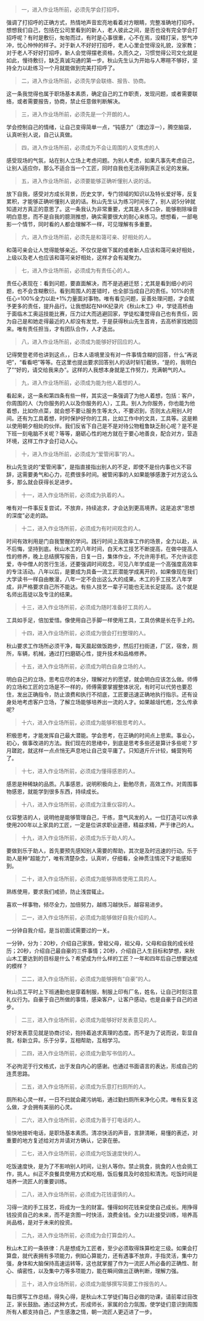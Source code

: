 > 一，进入作业场所前，必须先学会打招呼。

强调了打招呼的正确方式，热情地声音宏亮地看着对方眼睛，完整准确地打招呼。想想我们自己，包括在公司里看到的新人，老人彼此之间，是否也没有完全学会打招呼呢？有时是敷衍，匆匆而过，有时是心事很重，心不在焉，没精打采，怒气冲冲，忧心忡忡的样子。对于新人不好好打招呼，老人心里会觉得没礼貌，没家教；对于老人不好好打招呼，新人会觉得摆老资格，久而久之，习惯觉得公司文化就是如此，慢待敷衍，缺乏真诚沟通的第一步。秋山先生认为开始与人寒暄不够好，坚持全力以赴练习一个月就能做到完美打招呼了。

> 二，进入作业场所前，必须先学会联络、报告、协商。

这一条我觉得也属于职场基本素质，确定自己的工作职责，发现问题，或者需要联络，或者需要报告，协商，禁止任意做判断解决。

> 三，进入作业场所前，必须先是一个开朗的人。

学会控制自己的情绪，让自己变得简单一点，“钝感力”（渡边淳一），腾空脑袋，认真听别人说，自己认真做。

> 四，进入作业场所前，必须成为不会让周围的人变焦虑的人

感受现场的气氛，站在别人立场上考虑问题。为别人考虑，如果凡事先考虑自己，让别人适应你，那么不适合当一个工匠，同时自我也无法得到真正长足的发展。

> 五，进入作业场所前，必须要能够正确听懂别人说的话。

放下自我，感受对方成长背景，历史文学，专门领域的知识以及特长爱好等，反复累积，才能够正确听懂别人说的话。秋山先生认为练习时间长了，别人说5分钟就知道对方真正的意思了。这一条我认为非常重要，尤其是人多口杂，能够剔除噪音明白意思，而不是自我的臆测推想，确实需要很大的耐心来练习。想想看，一部电影一个情节，同时看的人都会理解不一样，可见理解有多重要。

> 六，进入作业场所前，必须先是和蔼可亲、好相处的人。

和蔼可亲会让人觉得能够亲近。不仅仅是做下属的或者新人应该和蔼可亲好相处，上级以及老人也应该和蔼可亲好相处，这样才会有凝聚力。

> 七，进入作业场所前，必须成为有责任心的人。

责任心表现在：看到问题，要直面解决，而不是逃避迁怒；尤其是看到细小的问题，也不会含糊敷衍。看到周围人的差错时，也全部当成自己的责任。101%的责任心=100%全力以赴+1%力量面对事物。唯有看见问题，妥善处理问题，才会赋予更多的责任，提升品行。让我想起在NHK纪录片《秋山木工》中，学徒高桥由于面临木工奥运技能比赛，压力过大而逃避回家，学徒松潘觉得自己也有责任，因为自己是和她走得最近的人却没有发觉，于是获得秋山先生首肯，去高桥家找她回来。唯有责任担当，才有团队合作，人才迭出。

> 八，进入作业场所前，必须成为能够好好回应的人。

记得樊登老师也讲到这点，，日本人语境里没有对一件事情含糊的回答，什么“再说吧”，“看看吧”等等。在这里也提出要求回答别人的话时斩钉截铁，“是的，我明白了”“好的，请交给我来办”。这样的人我想本身就是工作努力，充满朝气的人。

> 九，进入作业场所前，必须成为能为他人着想的人。

看起来，这一条和第四条有些一样，其实这一条强调了为他人着想，包括：客户，你周围的人（为你服务的人以及你服务的人），工具。别人为你服务，你也能为他着想，比如你点菜，就会想不要让服务生等太久，不要迟到，否则太占用别人时间。还有为工具着想，时时保护好你的工具，比如工作中的文具，工具等。这是赖以使用朝夕相处的伙伴。我们反省下自己是不是对待公物粗鲁缺乏耐心呢？是不是下班一刻电脑不关呢？等等，磨砺心性的地方就在于要心地善良，配合对方，营造环境，这样工作才会打动人心。

> 十，进入作业场所前，必须成为“爱管闲事”的人。

秋山先生说的“爱管闲事”，是指直接指出别人的不足，即使不是份内事也义不容辞，这需要勇气和心力，花费很多时间。被管闲事的人如果能够感激于对方这么么多，那么就会获得长足进步。

> 十一，进入作业场所前，必须成为执着的人。

唯有对一件事反复尝试，不放弃，持续追求，才会达到更高境界。这是追求“思想的深度”必走的路。

> 十二，进入作业场所前，必须成为有时间观念的人。

时间有效利用是门自我警醒的学问。践行时间上高效率工作的场景，全力以赴，从不后悔，坚持到底。秋山木工的八年时间，白天木工技艺不断提高，在做中提高人性的修养，晚上总结撰写报告，日复一日，集体作业，不允许用手机，不允许谈恋爱，寺中僧人的苦行生活，还要强调时间观念，可见八年学成是一个高强度高效率的专注活动。八年以后，是要成为具备一流工匠潜能学成离开的，如果像现在我们大学读书一样自由散漫，八年一定不会出这么大的成果。木工的手工技艺八年学成，非严格要求自己所不能达。有些人技艺一辈子可能也无法长足提高。这个就是名师出高徒以及专注的结果。

> 十三，进入作业场所前，必须成为随时准备好工具的人。

工具如手足，倍加爱惜。像使用自己手脚一样使用工具，工具仿佛是长在手上的。

> 十四，进入作业场所前，必须成为很会打扫整理的人。

秋山要求工作场所必须干净，每天晨起做饭跑步，然后打扫街道，厂区，宿舍，厕所，车辆，机械，通过打扫磨砺心性，提升技术和品格修养。

> 十五，进入作业场所前，必须成为明白自身立场的人。

明白自己的立场，思考应尽的本分，理解对方的愿望，就会明白应该怎么做。师傅的立场和工匠的立场是不一样的，师傅需要掌握整体状况，有时可以代劳也要忍住，发出正确指令，防止浪费和执行不彻底，工匠要迅速正确地执行指示。还有设身处地考虑客户立场，了解立场能够培养出一流的人才。如果越俎代庖，怎么传承呢?

> 十六，进入作业场所前，必须成为能够积极思考的人。

积极思考，才能发挥自己最大潜能。学会思考，在正确的时间点上思索。事业心，初心，做事改进的方法。我们现在的思绪中，到底是思考多些还是算计多些呢？岁月蹉跎，就这样一点点悄无声息地让自己变平庸了。只知道斤斤计较，蝇营狗苟了。

> 十七，进入作业场所前，必须成为懂得感恩的人。

感恩是种稀缺的品质。凡事感恩，说明积极向上，勤勉尽责，高效工作。对周围事物感恩，就能学到很多东西，持续成长。

> 十八，进入作业场所前，必须成为注重仪容的人。

仪容整洁的人，说明他是能够管理自己，干练，意气风发的人。一位打造可以传承使用200年以上家具的工匠，一定是位讲求职业道德，精益求精，严于律己的人。

> 十九，进入作业场所前，必须成为乐于助人的人。

要做到乐于助人，首先要预先感知别人需要的帮助，其次是及时迅速的行动。乐于助人是种“超能力”，唯有清楚杂念，认真听，仔细看，全神贯注情况下才能感知到。

> 二十，进入作业场所前，必须成为能够熟练使用工具的人。

熟练使用，要求我们戒骄，防止浅尝辄止。

喜欢一样事物，倾尽全力，加倍努力，越练习越快乐，越容易进步。

> 二一，进入作业场所前，必须成为能够做好自我介绍的人。

一分钟自我介绍，是当初面试需要过的一关。

一分钟，分为：20秒，介绍自己家族，曾祖父母，祖父母，父母和自我的成长经历；20秒，介绍自己最自豪的三件事情；20秒，介绍自己人生目标和梦想，来秋山木工要达到的目标是什么？希望成为什么样的工匠？一年和四年后自己想要达成的模样？

> 二二，进入作业场所前，必须成为能够拥有“自豪”的人。

秋山员工平时上下班通勤也是穿着制服，制服上印有厂名，姓名，让自己时刻注意礼仪行为。自豪于自己所做的事情，感染客户，让客户感动，也是自豪于自己的进步。

> 二三，进入作业场所前，必须成为能够好好发表意见的人。

好好发表意见就是协商讨论，抱持着追求真理的态度。而不是为了说而说，彰显自我，标新立异。乐于分享，互相帮助，互相学习。

> 二四，进入作业场所前，必须成为勤写书信的人。

不必拘泥于行文格式，出于发自内心的感谢。也通过书面语言的表达，形成自己的连贯思路。

> 二五，进入作业场所前，必须成为乐意打扫厕所的人。

厕所和心灵一样，一日不扫就会藏污纳垢，通过勤扫厕所来净化心灵。唯有反复这么做，才会拥有美丽的心灵。

> 二六，进入作业场所前，必须成为善于打电话的人。

愉快地接听电话，是职场基本素质。清凉快活的声音，言辞清晰，易懂的表述，对重要的地方复述给对方并请对方确认，记录在册。

> 二七，进入作业场所前，必须成为吃饭速度快的人。

吃饭速度快，是为了不影响别人时间，让别人等你。禁止挑食，挑食的人也会挑工作，挑人。纠正不良餐具使用方式和吃相，饭后餐具及时收拾和清洗。吃饭时间是培养一流匠人的重要训练。

> 二八，进入作业场所前，必须成为花钱谨慎的人。

习得一流的手工技艺，将成为一生的财富。懂得如何花钱来促使自己成长。用挣得钱投资自己的未来，而不是贪图一时快活，浪费金钱。全力以赴接受训练，培养高尚品格，是对于未来的投资。

> 二九，进入作业场所前，必须成为会打算盘的人。

秋山木工的一条铁律：凡是想成为工匠者，至少必须取得珠算检定三级。如果会打算盘，就代表拥有多项能力，例如心算能力，还有遇事不放弃，手指灵活，集中力强，身体和大脑保持高速运转等，这也就掌握了作为一流匠人所必备的正确性、耐心、缜密性，以及集中力等多项能力，能在瞬间做出正确判断，理解力强。

> 三十，进入作业场所前，必须成为能够撰写简要工作报告的人。

每日撰写工作总结，得失心得，是秋山木工学徒们每日必做的功课，请前辈过目改正，家长鼓励。通过这种方式，形成师长，家属的合力氛围，使学徒们意识到周围所有人都支持自己，产生感激之情，朝一流匠人更迈进了一步。
